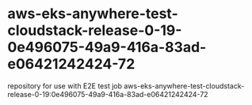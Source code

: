 # aws-eks-anywhere-test-cloudstack-release-0-19-0e496075-49a9-416a-83ad-e06421242424-72
repository for use with E2E test job aws-eks-anywhere-test-cloudstack-release-0-19:0e496075-49a9-416a-83ad-e06421242424-72
